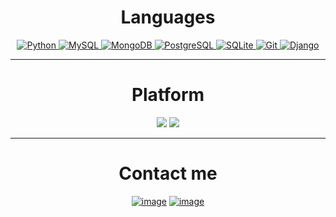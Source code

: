 
<h1 align="center">Languages</h1>

<div align="center">

  <a href="https://github.com/gepolis">
    <img alt="Python" src="https://img.shields.io/badge/Python-14354C?style=for-the-badge&logo=python&logoColor=white" />
  </a>

  <a href="https://github.com/gepolis">
    <img alt="MySQL" src="https://img.shields.io/badge/-MySQL-0f69a9?style=for-the-badge&logo=mysql&logoColor=white" />
  </a>
  <a href="https://github.com/gepolis">
    <img alt="MongoDB" src="https://img.shields.io/badge/-MongoDB-13aa52?style=for-the-badge&logo=mongodb&logoColor=white" />
  </a>
  <a href="https://github.com/gepolis">
    <img alt="PostgreSQL" src="https://img.shields.io/badge/PostgreSQL-316192?style=for-the-badge&logo=postgresql&logoColor=white" />
  </a>
  <a href="https://github.com/gepolis">
    <img alt="SQLite" src="https://img.shields.io/badge/SQLite-07405E?style=for-the-badge&logo=sqlite&logoColor=white" />
  </a>
  <a href="https://github.com/gepolis">  
    <img alt="Git" src="https://img.shields.io/badge/-Git-F05032?style=for-the-badge&logo=git&logoColor=white" />
  </a>
  <a href="https://github.com/gepolis">  
    <img alt="Django" src="https://img.shields.io/badge/-Django-F05032?style=for-the-badge&logo=git&logoColor=white" />
  </a>
</div>
<hr>
<h1 align="center">Platform</h1>
<div align="center">

[![](https://img.shields.io/badge/Ubuntu-22.04-e95420?style=for-the-badge&logo=ubuntu)](https://ubuntu.com/)
[![](https://img.shields.io/badge/Linux-mint-35bf5c?style=for-the-badge&logo=linuxmint)](https://linuxmint.org/)
</div>
<hr>
<h1 align="center">Сontact me</h1>
<div align="center">

[![image](https://img.shields.io/badge/Gmail-D14836?style=for-the-badge&logo=gmail&logoColor=white)](mailto:vanuaaxenov283@gmail.com)
[![image](https://img.shields.io/badge/Telegram-3390ec?style=for-the-badge&logo=telegram&logoColor=white)](https://t.me/gepolis)


</div>
